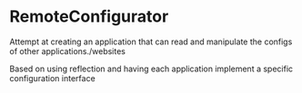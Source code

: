 # RemoteConfigurator

Attempt at creating an application that can read and manipulate the configs of other applications./websites

Based on using reflection and having each application implement a specific configuration interface
